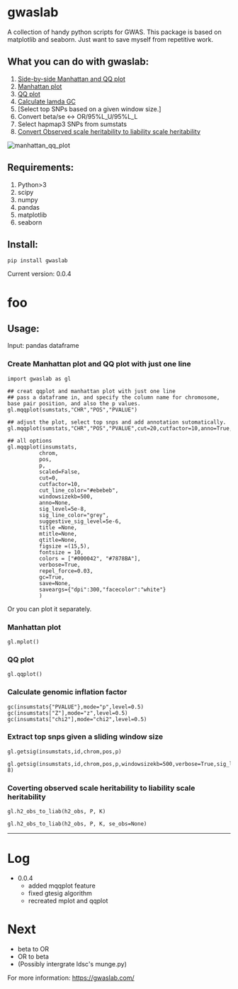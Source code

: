 # gwaslab
A collection of handy python scripts for GWAS. 
This package is based on matplotlib and seaborn.
Just want to save myself from repetitive work.

## What you can do with gwaslab:
1. [Side-by-side Manhattan and QQ plot](#create-manhattan-plot-and-qq-plot-with-just-one-line)
2. [Manhattan plot](#manhattan-plot)
3. [QQ plot](#qq-plot)
4. [Calculate lamda GC](#calculate-genomic-inflation-factor)
5. [Select top SNPs based on a given window size.]
6. Convert beta/se <-> OR/95%L_U/95%L_L
7. Select hapmap3 SNPs from sumstats
8. [Convert Observed scale heritability to liability scale heritability](#coverting-observed-scale-heritability-to-liability-scale-heritability)

![manhattan_qq_plot](https://user-images.githubusercontent.com/40289485/154832769-eddaf72e-9664-4f33-86e9-199e8fe92e56.png)

## Requirements:
1. Python>3
2. scipy
3. numpy
4. pandas
5. matplotlib
6. seaborn

## Install:
```
pip install gwaslab
```
Current version: 0.0.4

# foo

## Usage:

Input: pandas dataframe

### Create Manhattan plot and QQ plot with just one line
```
import gwaslab as gl

## creat qqplot and manhattan plot with just one line
## pass a dataframe in, and specify the column name for chromosome, base pair position, and also the p values.
gl.mqqplot(sumstats,"CHR","POS","PVALUE")

## adjust the plot, select top snps and add annotation sutomatically.
gl.mqqplot(sumstats,"CHR","POS","PVALUE",cut=20,cutfactor=10,anno=True,verbose=True,save=True,title="gwaslab")

## all options
gl.mqqplot(insumstats,
          chrom,
          pos,
          p,
          scaled=False,
          cut=0,
          cutfactor=10,
          cut_line_color="#ebebeb",
          windowsizekb=500,
          anno=None,
          sig_level=5e-8,
          sig_line_color="grey",
          suggestive_sig_level=5e-6,
          title =None,
          mtitle=None,
          qtitle=None,
          figsize =(15,5),
          fontsize = 10,
          colors = ["#000042", "#7878BA"],
          verbose=True,
          repel_force=0.03,
          gc=True,
          save=None,
          saveargs={"dpi":300,"facecolor":"white"}
          )
```
Or you can plot it separately.
### Manhattan plot
```
gl.mplot()
```
### QQ plot
```
gl.qqplot()
```

### Calculate genomic inflation factor
```
gc(insumstats{"PVALUE"},mode="p",level=0.5)
gc(insumstats["Z"],mode="z",level=0.5)
gc(insumstats["chi2"],mode="chi2",level=0.5)
```

### Extract top snps given a sliding window size
```
gl.getsig(insumstats,id,chrom,pos,p)

gl.getsig(insumstats,id,chrom,pos,p,windowsizekb=500,verbose=True,sig_level=5e-8)
```

### Coverting observed scale heritability to liability scale heritability
```
gl.h2_obs_to_liab(h2_obs, P, K)

gl.h2_obs_to_liab(h2_obs, P, K, se_obs=None)
```

--------------------------
# Log
- 0.0.4  
  -  added mqqplot feature
  -  fixed gtesig algorithm
  -  recreated mplot and qqplot

# Next 
- beta to OR
- OR to beta 
- (Possibly intergrate ldsc's munge.py)

For more information: 
https://gwaslab.com/
